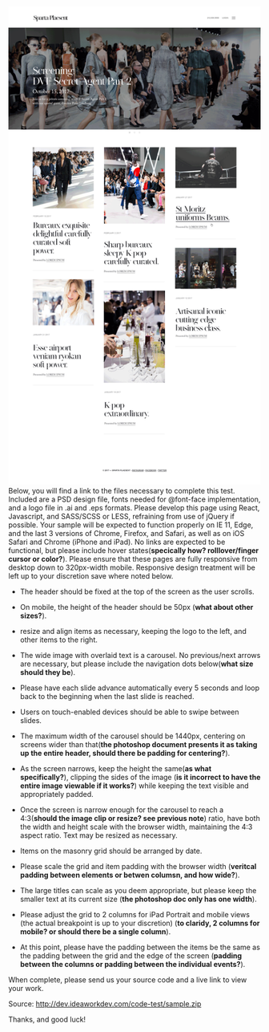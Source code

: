 [final]: public/images/final.png

![final][final]
Below, you will find a link to the files necessary to complete this test. Included are a PSD design file, fonts needed for @font-face implementation, and a logo file in .ai and .eps formats. Please develop this page using React, Javascript, and SASS/SCSS or LESS, refraining from use of jQuery if possible. Your sample will be expected to function properly on IE 11, Edge, and the last 3 versions of Chrome, Firefox, and Safari, as well as on iOS Safari and Chrome (iPhone and iPad). No links are expected to be functional, but please include hover states(__specically how? rolllover/finger cursor or color?__). Please ensure that these pages are fully responsive from desktop down to 320px-width mobile. Responsive design treatment will be left up to your discretion save where noted below.
 
- The header should be fixed at the top of the screen as the user scrolls.
- On mobile, the height of the header should be 50px (__what about other sizes?__). 
- resize and align items as necessary, keeping the logo to the left, and other items to the right.
 
- The wide image with overlaid text is a carousel. No previous/next arrows are necessary, but please include the navigation dots below(__what size should they be__).
- Please have each slide advance automatically every 5 seconds and loop back to the beginning when the last slide is reached. 
- Users on touch-enabled devices should be able to swipe between slides. 
- The maximum width of the carousel should be 1440px, centering on screens wider than that(__the photoshop document presents it as taking up the entire header, should there be padding for centering?__). 
- As the screen narrows, keep the height the same(__as what specifically?__), clipping the sides of the image (__is it incorrect to have the entire image viewable if it works?__) while keeping the text visible and appropriately padded. 
- Once the screen is narrow enough for the carousel to reach a 4:3(__should the image clip or resize? see previous note__) ratio, have both the width and height scale with the browser width, maintaining the 4:3 aspect ratio. Text may be resized as necessary.
 
- Items on the masonry grid should be arranged by date. 
- Please scale the grid and item padding with the browser width (__veritcal padding between elements or betwen columsn, and how wide?__).
- The large titles can scale as you deem appropriate, but please keep the smaller text at its current size (__the photoshop doc only has one width__).
- Please adjust the grid to 2 columns for iPad Portrait and mobile views (the actual breakpoint is up to your discretion) (__to claridy, 2 columns for mobile? or should there be a single column__).
- At this point, please have the padding between the items be the same as the padding between the grid and the edge of the screen (__padding between the columns or padding between the individual events?__).
 
When complete, please send us your source code and a live link to view your work.
 
Source: http://dev.ideaworkdev.com/code-test/sample.zip
 
Thanks, and good luck!
